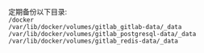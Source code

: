 定期备份以下目录: <br/>
`/docker` <br/>
`/var/lib/docker/volumes/gitlab_gitlab-data/_data` <br/>
`/var/lib/docker/volumes/gitlab_postgresql-data/_data` <br/>
`/var/lib/docker/volumes/gitlab_redis-data/_data` <br/>
